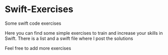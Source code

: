 # Swift-Exercises
Some swift code exercises

Here you can find some simple exercises to train and increase your skills in Swift.
There is a list and a swift file where I post the solutions

Feel free to add more exercises